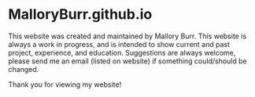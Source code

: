 # MalloryBurr.github.io

This website was created and maintained by Mallory Burr. This website is always a work in progress, and is intended to show current and past project, experience, and education. Suggestions are always welcome, please send me an email (listed on website) if something could/should be changed.

Thank you for viewing my website!
